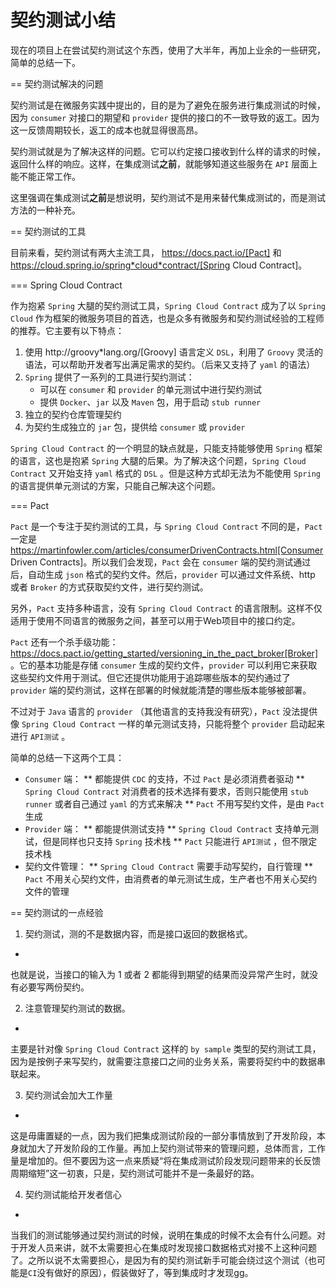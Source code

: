 # 契约测试小结


现在的项目上在尝试契约测试这个东西，使用了大半年，再加上业余的一些研究，简单的总结一下。

== 契约测试解决的问题

契约测试是在微服务实践中提出的，目的是为了避免在服务进行集成测试的时候，因为 `consumer` 对接口的期望和 `provider` 提供的接口的不一致导致的返工。因为这一反馈周期较长，返工的成本也就显得很高昂。

契约测试就是为了解决这样的问题。它可以约定接口接收到什么样的请求的时候，返回什么样的响应。这样，在集成测试**之前**，就能够知道这些服务在 `API` 层面上能不能正常工作。

这里强调在集成测试**之前**是想说明，契约测试不是用来替代集成测试的，而是测试方法的一种补充。

== 契约测试的工具

目前来看，契约测试有两大主流工具， https://docs.pact.io/[Pact] 和 https://cloud.spring.io/spring*cloud*contract/[Spring Cloud Contract]。

=== Spring Cloud Contract

作为抱紧 `Spring` 大腿的契约测试工具，`Spring Cloud Contract` 成为了以 `Spring Cloud` 作为框架的微服务项目的首选，也是众多有微服务和契约测试经验的工程师的推荐。它主要有以下特点：

1. 使用 http://groovy*lang.org/[Groovy] 语言定义 `DSL`，利用了 `Groovy` 灵活的语法，可以帮助开发者写出满足需求的契约。（后来又支持了 `yaml` 的语法）
2. `Spring` 提供了一系列的工具进行契约测试：
    * 可以在 `consumer` 和 `provider` 的单元测试中进行契约测试
    * 提供 `Docker`、`jar` 以及 `Maven` 包，用于启动 `stub runner`
3. 独立的契约仓库管理契约
4. 为契约生成独立的 `jar` 包，提供给 `consumer` 或 `provider`

`Spring Cloud Contract` 的一个明显的缺点就是，只能支持能够使用 `Spring` 框架的语言，这也是抱紧 `Spring` 大腿的后果。为了解决这个问题，`Spring Cloud Contract` 又开始支持 `yaml` 格式的 `DSL` 。但是这种方式却无法为不能使用 `Spring` 的语言提供单元测试的方案，只能自己解决这个问题。

=== Pact

`Pact` 是一个专注于契约测试的工具，与 `Spring Cloud Contract` 不同的是，`Pact` 一定是 https://martinfowler.com/articles/consumerDrivenContracts.html[Consumer Driven Contracts]。所以我们会发现，`Pact` 会在 `consumer` 端的契约测试通过后，自动生成 `json` 格式的契约文件。然后，`provider` 可以通过文件系统、http 或者 `Broker` 的方式获取契约文件，进行契约测试。

另外，`Pact` 支持多种语言，没有 `Spring Cloud Contract` 的语言限制。这样不仅适用于使用不同语言的微服务之间，甚至可以用于Web项目中的接口约定。

`Pact` 还有一个杀手级功能： https://docs.pact.io/getting_started/versioning_in_the_pact_broker[Broker] 。它的基本功能是存储 `consumer` 生成的契约文件，`provider` 可以利用它来获取这些契约文件用于测试。但它还提供功能用于追踪哪些版本的契约通过了 `provider` 端的契约测试，这样在部署的时候就能清楚的哪些版本能够被部署。

不过对于 `Java` 语言的 `provider` （其他语言的支持我没有研究），`Pact` 没法提供像 `Spring Cloud Contract` 一样的单元测试支持，只能将整个 `provider` 启动起来进行 `API测试` 。

简单的总结一下这两个工具：

* `Consumer` 端：
** 都能提供 `CDC` 的支持，不过 `Pact` 是必须消费者驱动
** `Spring Cloud Contract` 对消费者的技术选择有要求，否则只能使用 `stub runner` 或者自己通过 `yaml` 的方式来解决
** `Pact` 不用写契约文件，是由 `Pact` 生成
* `Provider` 端：
** 都能提供测试支持
** `Spring Cloud Contract` 支持单元测试，但是同样也只支持 `Spring` 技术栈
** `Pact` 只能进行 `API测试` ，但不限定技术栈
* 契约文件管理：
** `Spring Cloud Contract` 需要手动写契约，自行管理
** `Pact` 不用关心契约文件，由消费者的单元测试生成，生产者也不用关心契约文件的管理

== 契约测试的一点经验

1. 契约测试，测的不是数据内容，而是接口返回的数据格式。
+
也就是说，当接口的输入为 1 或者 2 都能得到期望的结果而没异常产生时，就没有必要写两份契约。

2. 注意管理契约测试的数据。
+
主要是针对像 `Spring Cloud Contract` 这样的 `by sample` 类型的契约测试工具，因为是按例子来写契约，就需要注意接口之间的业务关系，需要将契约中的数据串联起来。

3. 契约测试会加大工作量
+
这是毋庸置疑的一点，因为我们把集成测试阶段的一部分事情放到了开发阶段，本身就加大了开发阶段的工作量。再加上契约测试带来的管理问题，总体而言，工作量是增加的。但不要因为这一点来质疑“将在集成测试阶段发现问题带来的长反馈周期缩短”这一初衷，只是，契约测试可能并不是一条最好的路。

4. 契约测试能给开发者信心
+
当我们的测试能够通过契约测试的时候，说明在集成的时候不太会有什么问题。对于开发人员来讲，就不太需要担心在集成时发现接口数据格式对接不上这种问题了。之所以说不太需要担心，是因为有的契约测试新手可能会绕过这个测试（也可能是`CI`没有做好的原因），假装做好了，等到集成时才发现gg。
